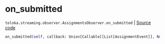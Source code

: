 # on_submitted
`toloka.streaming.observer.AssignmentsObserver.on_submitted` | [Source code](https://github.com/Toloka/toloka-kit/blob/v1.0.2/src/streaming/observer.py#L386)

```python
on_submitted(self, callback: Union[Callable[[List[AssignmentEvent]], None], Callable[[List[AssignmentEvent]], Awaitable[None]]])
```

